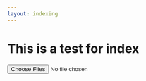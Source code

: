 ```yaml
---
layout: indexing
---
```


# This is a test for index

<!--multiple is set to allow multiple files to be selected-->

<input id="myfiles" multiple type="file">

<script>

var pullfiles=function(){ 
    // love the query selector
    var fileInput = document.querySelector("#myfiles");
    var files = fileInput.files;
    // cache files.length 
    var fl = files.length;
    var i = 0;

    while ( i < fl) {
        // localize file var in the loop
        var file = files[i];
        alert(file.name);
        i++;
    }    
}

// set the input element onchange to call pullfiles
document.querySelector("#myfiles").onchange=pullfiles;

//a.t
</script>

